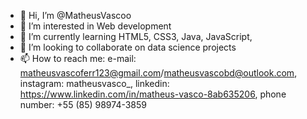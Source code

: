 - 👋 Hi, I’m @MatheusVascoo
- 👀 I’m interested in Web development 
- 🌱 I’m currently learning HTML5, CSS3, Java, JavaScript,
- 💞️ I’m looking to collaborate on data science projects
- 📫 How to reach me: e-mail: matheusvascoferr123@gmail.com/matheusvascobd@outlook.com, instagram: matheusvasco_, linkedin: https://www.linkedin.com/in/matheus-vasco-8ab635206, phone number: +55 (85) 98974-3859

<!---
MatheusVascoo/MatheusVascoo is a ✨ special ✨ repository because its `README.md` (this file) appears on your GitHub profile.
You can click the Preview link to take a look at your changes.
--->

